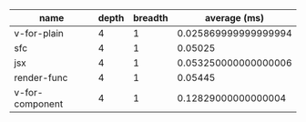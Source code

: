 | name            | depth | breadth | average (ms)         |
| --------------- | ----- | ------- | -------------------- |
| v-for-plain     | 4     | 1       | 0.025869999999999994 |
| sfc             | 4     | 1       | 0.05025              |
| jsx             | 4     | 1       | 0.053250000000000006 |
| render-func     | 4     | 1       | 0.05445              |
| v-for-component | 4     | 1       | 0.12829000000000004  |